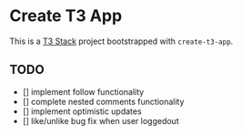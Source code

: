 # Create T3 App

This is a [T3 Stack](https://create.t3.gg/) project bootstrapped with `create-t3-app`.

## TODO

- [] implement follow functionality
- [] complete nested comments functionality
- [] implement optimistic updates
- [] like/unlike bug fix when user loggedout